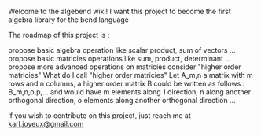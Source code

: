 Welcome to the algebend wiki!
I want this project to become the first algebra library for the bend language

The roadmap of this project is :

propose basic algebra operation like scalar product, sum of vectors ...
propose basic matricies operations like sum, product, determinant ...
propose more advanced operations on matricies
consider "higher order matricies"
What do I call "higher order matricies"
Let A_m,n a matrix with m rows and n columns, a higher order matrix B could be written as follows : B_m,n,o,p,... and would have m elements along 1 direction, n along another orthogonal direction, o elements along another orthogonal direction ...

if you wish to contribute on this project, just reach me at karl.joyeux@gmail.com
